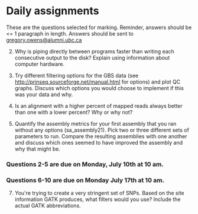 # Daily assignments
These are the questions selected for marking. Reminder, answers should be <= 1 paragraph in length. 
Answers should be sent to gregory.owens@alumni.ubc.ca

2. Why is piping directly between programs faster than writing each consecutive output to the disk? Explain using information about computer hardware.

3. Try different filtering options for the GBS data  (see http://prinseq.sourceforge.net/manual.html for options) and plot QC graphs. Discuss which options you would choose to implement if this was your data and why.

4. Is an alignment with a higher percent of mapped reads always better than one with a lower percent? Why or why not?

5. Quantify the assembly metrics for your first assembly that you ran without any options (sa_assembly21). Pick two or three different sets of parameters to run. Compare the resulting assemblies with one another and discuss which ones seemed to have improved the assembly and why that might be. 

### Questions 2-5 are due on Monday, July 10th at 10 am. 

### Questions 6-10 are due on Monday July 17th at 10 am. 

7. You're trying to create a very stringent set of SNPs. Based on the site information GATK produces, what filters would you use? Include the actual GATK abbreviations.
